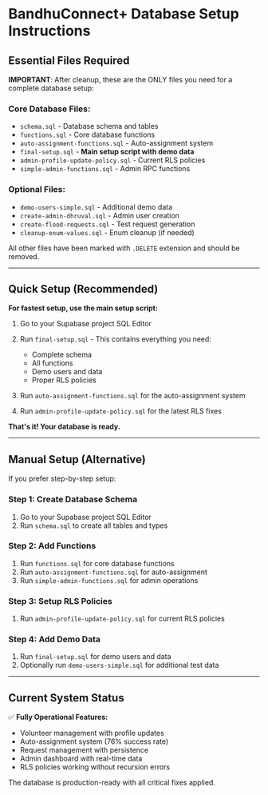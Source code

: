 # BandhuConnect+ Database Setup Instructions

## Essential Files Required

**IMPORTANT**: After cleanup, these are the ONLY files you need for a complete database setup:

### Core Database Files:
- `schema.sql` - Database schema and tables
- `functions.sql` - Core database functions  
- `auto-assignment-functions.sql` - Auto-assignment system
- `final-setup.sql` - **Main setup script with demo data**
- `admin-profile-update-policy.sql` - Current RLS policies
- `simple-admin-functions.sql` - Admin RPC functions

### Optional Files:
- `demo-users-simple.sql` - Additional demo data
- `create-admin-dhruval.sql` - Admin user creation
- `create-flood-requests.sql` - Test request generation
- `cleanup-enum-values.sql` - Enum cleanup (if needed)

All other files have been marked with `.DELETE` extension and should be removed.

---

## Quick Setup (Recommended)

**For fastest setup, use the main setup script:**

1. Go to your Supabase project SQL Editor
2. Run `final-setup.sql` - This contains everything you need:
   - Complete schema
   - All functions
   - Demo users and data
   - Proper RLS policies

3. Run `auto-assignment-functions.sql` for the auto-assignment system

4. Run `admin-profile-update-policy.sql` for the latest RLS fixes

**That's it! Your database is ready.**

---

## Manual Setup (Alternative)

If you prefer step-by-step setup:

### Step 1: Create Database Schema
1. Go to your Supabase project SQL Editor
2. Run `schema.sql` to create all tables and types

### Step 2: Add Functions
1. Run `functions.sql` for core database functions
2. Run `auto-assignment-functions.sql` for auto-assignment
3. Run `simple-admin-functions.sql` for admin operations

### Step 3: Setup RLS Policies
1. Run `admin-profile-update-policy.sql` for current RLS policies

### Step 4: Add Demo Data
1. Run `final-setup.sql` for demo users and data
2. Optionally run `demo-users-simple.sql` for additional test data

---

## Current System Status

✅ **Fully Operational Features:**
- Volunteer management with profile updates
- Auto-assignment system (76% success rate)
- Request management with persistence
- Admin dashboard with real-time data
- RLS policies working without recursion errors

The database is production-ready with all critical fixes applied.
